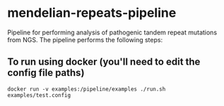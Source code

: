 # mendelian-repeats-pipeline
Pipeline for performing analysis of pathogenic tandem repeat mutations from NGS. The pipeline performs the following steps:

## To run using docker (you'll need to edit the config file paths)
```
docker run -v examples:/pipeline/examples ./run.sh examples/test.config
```
